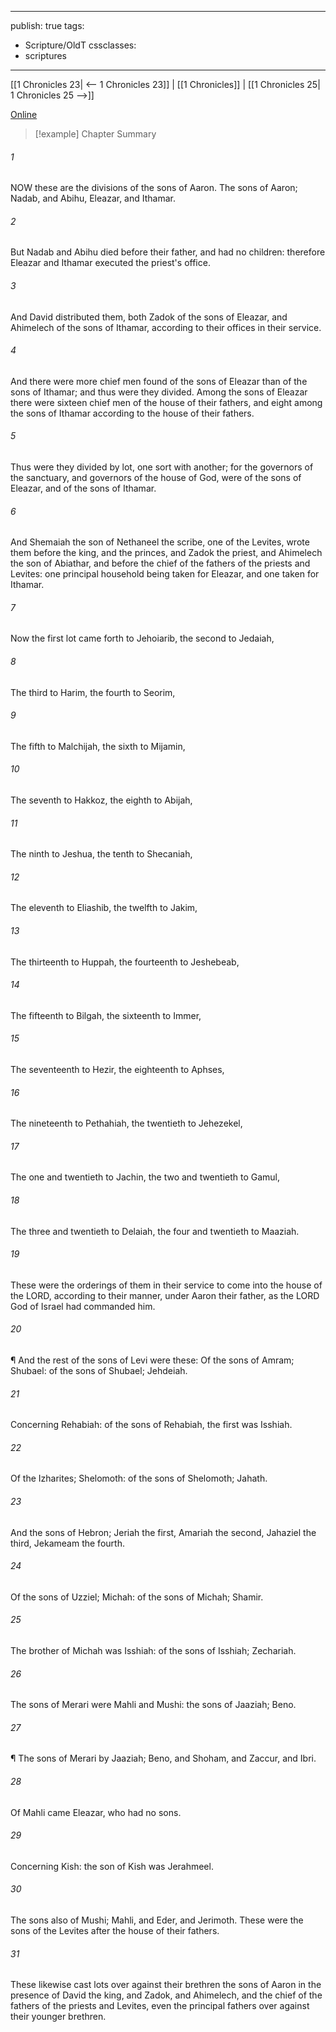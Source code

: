 

---
publish: true
tags:
  - Scripture/OldT
cssclasses:
  - scriptures
---
[[1 Chronicles 23| <-- 1 Chronicles 23]] | [[1 Chronicles]] | [[1 Chronicles 25| 1 Chronicles 25 -->]]

[Online](https://churchofjesuschrist.org/study/scriptures/ot/1-chr/24?lang=eng)

>[!example] Chapter Summary
>
###### 1
NOW these are the divisions of the sons of Aaron.  The sons of Aaron; Nadab, and Abihu, Eleazar, and Ithamar.
###### 2
But Nadab and Abihu died before their father, and had no children: therefore Eleazar and Ithamar executed the priest's office.
###### 3
And David distributed them, both Zadok of the sons of Eleazar, and Ahimelech of the sons of Ithamar, according to their offices in their service.
###### 4
And there were more chief men found of the sons of Eleazar than of the sons of Ithamar; and thus were they divided.  Among the sons of Eleazar there were sixteen chief men of the house of their fathers, and eight among the sons of Ithamar according to the house of their fathers.
###### 5
Thus were they divided by lot, one sort with another; for the governors of the sanctuary, and governors of the house of God, were of the sons of Eleazar, and of the sons of Ithamar.
###### 6
And Shemaiah the son of Nethaneel the scribe, one of the Levites, wrote them before the king, and the princes, and Zadok the priest, and Ahimelech the son of Abiathar, and before the chief of the fathers of the priests and Levites: one principal household being taken for Eleazar, and one taken for Ithamar.
###### 7
Now the first lot came forth to Jehoiarib, the second to Jedaiah,
###### 8
The third to Harim, the fourth to Seorim,
###### 9
The fifth to Malchijah, the sixth to Mijamin,
###### 10
The seventh to Hakkoz, the eighth to Abijah,
###### 11
The ninth to Jeshua, the tenth to Shecaniah,
###### 12
The eleventh to Eliashib, the twelfth to Jakim,
###### 13
The thirteenth to Huppah, the fourteenth to Jeshebeab,
###### 14
The fifteenth to Bilgah, the sixteenth to Immer,
###### 15
The seventeenth to Hezir, the eighteenth to Aphses,
###### 16
The nineteenth to Pethahiah, the twentieth to Jehezekel,
###### 17
The one and twentieth to Jachin, the two and twentieth to Gamul,
###### 18
The three and twentieth to Delaiah, the four and twentieth to Maaziah.
###### 19
These were the orderings of them in their service to come into the house of the LORD, according to their manner, under Aaron their father, as the LORD God of Israel had commanded him.
###### 20
¶ And the rest of the sons of Levi were these: Of the sons of Amram; Shubael: of the sons of Shubael; Jehdeiah.
###### 21
Concerning Rehabiah: of the sons of Rehabiah, the first was Isshiah.
###### 22
Of the Izharites; Shelomoth: of the sons of Shelomoth; Jahath.
###### 23
And the sons of Hebron; Jeriah the first, Amariah the second, Jahaziel the third, Jekameam the fourth.
###### 24
Of the sons of Uzziel; Michah: of the sons of Michah; Shamir.
###### 25
The brother of Michah was Isshiah: of the sons of Isshiah; Zechariah.
###### 26
The sons of Merari were Mahli and Mushi: the sons of Jaaziah; Beno.
###### 27
¶ The sons of Merari by Jaaziah; Beno, and Shoham, and Zaccur, and Ibri.
###### 28
Of Mahli came Eleazar, who had no sons.
###### 29
Concerning Kish: the son of Kish was Jerahmeel.
###### 30
The sons also of Mushi; Mahli, and Eder, and Jerimoth. These were the sons of the Levites after the house of their fathers.
###### 31
These likewise cast lots over against their brethren the sons of Aaron in the presence of David the king, and Zadok, and Ahimelech, and the chief of the fathers of the priests and Levites, even the principal fathers over against their younger brethren.



